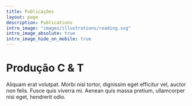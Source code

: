 ```yaml
---
title: Publicações
layout: page
description: Publications
intro_image: "images/illustrations/reading.svg"
intro_image_absolute: true
intro_image_hide_on_mobile: true
---
```


# Produção C & T

Aliquam erat volutpat. Morbi nisl tortor, dignissim eget efficitur vel, auctor non felis. Fusce quis viverra mi. Aenean quis massa pretium, ullamcorper nisi eget, hendrerit odio.
